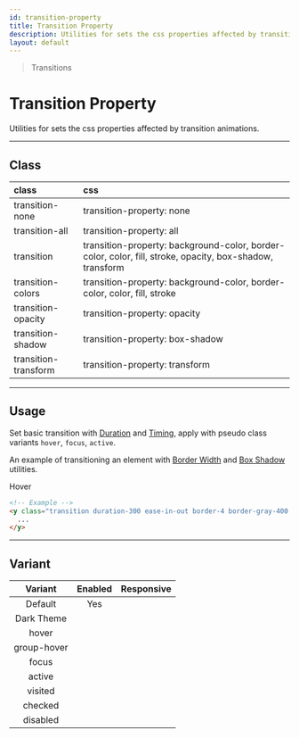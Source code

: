 ```yaml
---
id: transition-property
title: Transition Property
description: Utilities for sets the css properties affected by transition animations.
layout: default
---
```


> Transitions

# Transition Property

Utilities for sets the css properties affected by transition animations.

---

## Class

| <span class="px-3 py-1 text-white (dark)text-charcoal-100 bg-charcoal-100 (dark)bg-gray-600 rounded-full">class</span> | <span class="px-3 py-1 text-white (dark)text-charcoal-100 bg-charcoal-100 (dark)bg-gray-600 rounded-full">css</span> |
|:--|:--|
| transition-none | transition-property: none |
| transition-all | transition-property: all |
| transition | transition-property: background-color, border-color, color, fill, stroke, opacity, box-shadow, transform |
| transition-colors | transition-property: background-color, border-color, color, fill, stroke |
| transition-opacity | transition-property: opacity |
| transition-shadow | transition-property: box-shadow |
| transition-transform | transition-property: transform |

---

## Usage

Set basic transition with [Duration](/transition-duration/) and [Timing](/transform-timing/), apply with pseudo class variants `hover`, `focus`, `active`.

An example of transitioning an element with [Border Width](/border-width/) and [Box Shadow](/box-shadow/) utilities.

<y class="my-2 mx-auto w-64">
  <y class="p-4 w-48 text-center text-gray-600 font-semibold bg-gray-400 transition duration-300 ease-in-out border-4 border-gray-400 (hover)border-gray-500 (hover)shadow-lg rounded-lg cursor-pointer">
  	Hover
  </y>
</y>

```html
<!-- Example -->
<y class="transition duration-300 ease-in-out border-4 border-gray-400 (hover)border-gray-500 (hover)shadow-lg ... w-32 h-24">
  ...
</y>
```

---

## Variant

| <span class="font-semibold underline">Variant</span> | <span class="font-semibold underline">Enabled</span> | <span class="font-semibold underline">Responsive</span> |
|:-:|:-:|:-:|
| Default | Yes | |
| Dark Theme | | |
| hover| | |
| group-hover | | |
| focus | | |
| active | | |
| visited | | |
| checked | | |
| disabled | | |